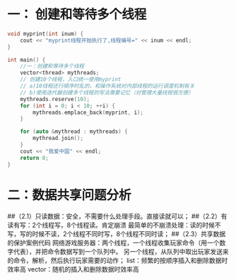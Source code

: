 # 一： 创建和等待多个线程
```c++
void myprint(int inum) {
    cout << "myprint线程开始执行了,线程编号=" << inum << endl;
}

int main() {
    //一：创建和等待多个线程
    vector<thread> mythreads;
    // 创建10个线程，入口统一使用myprint
    // a)10线程还行顺序时乱的，和操作系统对内部线程的运行调度机制有关
    // b)使用迭代器创建多个线程的写法需要记忆（对管理大量线程很方便）
    mythreads.reserve(10);
    for (int i = 0; i < 10; ++i) {
        mythreads.emplace_back(myprint, i);
    }

    for (auto &mythread : mythreads) {
        mythread.join();
    }
    cout << "我爱中国" << endl;
    return 0;
}
```

# 二：数据共享问题分析
##（2.1）只读数据：安全，不需要什么处理手段。直接读就可以；
##（2.2）有读有写：2个线程写，8个线程读。肯定崩溃
最简单的不崩溃处理：读的时候不写，写的时候不读，2个线程不同时写，8个线程不同时读；
##（2.3）共享数据的保护案例代码
网络游戏服务器：两个线程，一个线程收集玩家命令（用一个数字代表），并把命令数据写到一个队列中。
另一个线程，从队列中取出玩家发送来的命令，解析，然后执行玩家需要的动作；
list：频繁的按顺序插入和删除数据时效率高
vector：随机的插入和删除数据时效率高






